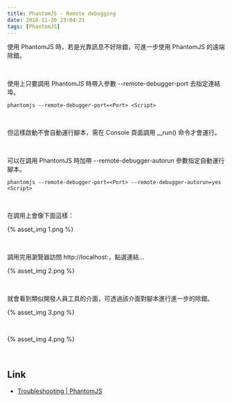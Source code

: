 ```yaml
---
title: PhantomJS - Remote debugging
date: 2018-11-30 23:04:21
tags: [PhantomJS]
---
```


使用 PhantomJS 時，若是光靠訊息不好除錯，可進一步使用 PhantomJS 的遠端除錯。  

<!-- More -->

<br/>


使用上只要調用 PhantomJS 時帶入參數 --remote-debugger-port 去指定連結埠。  

    phantomjs --remote-debugger-port=<Port> <Script>

<br/>


但這樣啟動不會自動運行腳本，需在 Console 頁面調用 __run() 命令才會運行。  

<br/>


可以在調用 PhantomJS 時加帶 --remote-debugger-autorun 參數指定自動運行腳本。  

    phantomjs --remote-debugger-port=<Port> --remote-debugger-autorun=yes <Script>

<br/>


在調用上會像下面這樣：  

{% asset_img 1.png %}

<br/>


調用完用瀏覽器訪問 http://localhost:<Port>，點選連結... 

{% asset_img 2.png %}

<br/>


就會看到類似開發人員工具的介面，可透過該介面對腳本進行進一步的除錯。  

{% asset_img 3.png %}

<br/>


{% asset_img 4.png %}

<br/>


Link
----
* [Troubleshooting | PhantomJS](http://phantomjs.org/troubleshooting.html)

